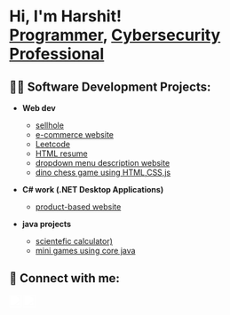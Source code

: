 <h1>Hi, I'm Harshit! <br/><a href="https://github.com/Harshit057">Programmer</a>, <a href="https://www.linkedin.com/in/harshit-sharma-a27007253/">Cybersecurity Professional</a>

<h2>👨‍💻 Software Development Projects:</h2>

- <b>Web dev</b>

  - [sellhole](https://github.com/Harshit057/sellhole)
  - [e-commerce website](https://github.com/Harshit057/shoppingwala)
  - [Leetcode](https://github.com/Harshit057/leetcode)
  - [HTML resume](https://github.com/Harshit057/newfold)
  - [dropdown menu description website](https://github.com/Harshit057/dropdown-menue)
  - [dino chess game using HTML,CSS,js](https://github.com/Harshit057/dinochess)
- <b>C# work (.NET Desktop Applications) </b>
  - [product-based website](https://github.com/Harshit057/newwebsite)
- <b>java projects</b>
  - [scientefic calculator)](https://github.com/Harshit057/scientefic-calc)
  - [mini games using core java](https://github.com/Harshit057/java-game)


<h2> 🤳 Connect with me:</h2>

<a href="https://www.linkedin.com/in/harshit-sharma-a27007253/" target="_blank">
  <img align="left" alt="Harshit Sharma | LinkedIn" width="22px" src="https://cdn.jsdelivr.net/npm/simple-icons@v3/icons/linkedin.svg" style="filter: brightness(0) invert(1);">
</a>
<a href="https://www.instagram.com/harshit.bd01/?hl=en" target="_blank">
  <img align="left" alt="Harshit Sharma | Instagram" width="22px" src="https://cdn.jsdelivr.net/npm/simple-icons@v3/icons/instagram.svg" style="filter: brightness(0) invert(1);">
</a>


[instagram]: https://www.instagram.com/harshit.bd01/?hl=en
[linkedin]: https://www.linkedin.com/in/harshit-sharma-a27007253/
